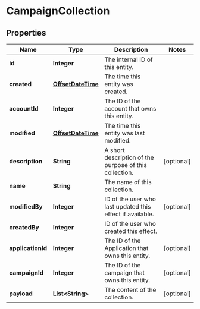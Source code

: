 

# CampaignCollection

## Properties

Name | Type | Description | Notes
------------ | ------------- | ------------- | -------------
**id** | **Integer** | The internal ID of this entity. | 
**created** | [**OffsetDateTime**](OffsetDateTime.md) | The time this entity was created. | 
**accountId** | **Integer** | The ID of the account that owns this entity. | 
**modified** | [**OffsetDateTime**](OffsetDateTime.md) | The time this entity was last modified. | 
**description** | **String** | A short description of the purpose of this collection. |  [optional]
**name** | **String** | The name of this collection. | 
**modifiedBy** | **Integer** | ID of the user who last updated this effect if available. |  [optional]
**createdBy** | **Integer** | ID of the user who created this effect. | 
**applicationId** | **Integer** | The ID of the Application that owns this entity. |  [optional]
**campaignId** | **Integer** | The ID of the campaign that owns this entity. |  [optional]
**payload** | **List&lt;String&gt;** | The content of the collection. |  [optional]



